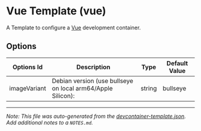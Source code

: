
# Vue Template (vue)

A Template to configure a [Vue](https://vuejs.org/) development container.

## Options

| Options Id | Description | Type | Default Value |
|-----|-----|-----|-----|
| imageVariant | Debian version (use bullseye on local arm64/Apple Silicon): | string | bullseye |

---

_Note: This file was auto-generated from the [devcontainer-template.json](https://github.com/dbarjs/devcontainer-templates/blob/main/src/vue/devcontainer-template.json).  Add additional notes to a `NOTES.md`._
